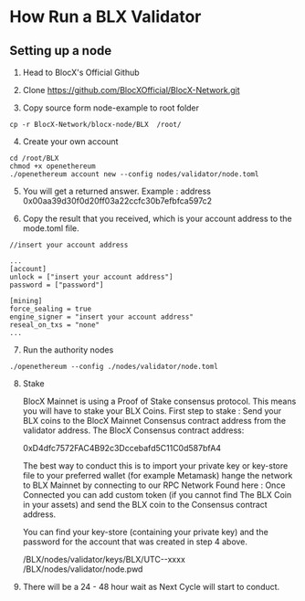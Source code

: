 # How Run a BLX Validator

## Setting up a node

1. Head to BlocX's Official Github

2. Clone https://github.com/BlocXOfficial/BlocX-Network.git

3. Copy source form node-example to root folder

```
cp -r BlocX-Network/blocx-node/BLX  /root/
```

4. Create your own account

```
cd /root/BLX
chmod +x openethereum
./openethereum account new --config nodes/validator/node.toml
```

5. You will get a returned answer. Example : address 0x00aa39d30f0d20ff03a22ccfc30b7efbfca597c2

6. Copy the result that you received, which is your account address to the mode.toml file.


```
//insert your account address

...
[account]
unlock = ["insert your account address"]
password = ["password"]

[mining]
force_sealing = true
engine_signer = "insert your account address"
reseal_on_txs = "none"
...

```

7. Run the authority nodes

```
./openethereum --config ./nodes/validator/node.toml

```

8. Stake

   BlocX Mainnet is using a Proof of Stake consensus protocol. This means you will have to stake your BLX Coins. 
   First step to stake : Send your BLX coins to the BlocX Mainnet Consensus contract address from the validator address. The BlocX Consensus contract address: 

   0xD4dfc7572FAC4B92c3Dccebafd5C11C0d587bfA4 

   The best way to conduct this is to import your private key or key-store file to your preferred wallet (for example Metamask)
   hange the network to BLX Mainnet by connecting to our RPC Network Found here : 
   Once Connected you can add custom token (if you cannot find The BLX Coin in your assets) and send the BLX coin to the Consensus contract address.

   You can find your key-store (containing your private key) and the password for the account that was created in step 4 above.

   /BLX/nodes/validator/keys/BLX/UTC--xxxx /BLX/nodes/validator/node.pwd

9. There will be a 24 - 48 hour wait as Next Cycle will start to conduct.
